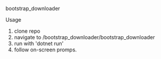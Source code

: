 bootstrap_downloader

Usage 

1) clone repo
2) navigate to /bootstrap_downloader/bootstrap_downloader
3) run with 'dotnet run'
4) follow on-screen promps. 
